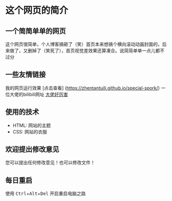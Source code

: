 # 这个网页的简介

## 一个简简单单的网页

这个网页很简单，个人博客搞砸了（笑）首页本来想搞个横向滚动动画封面的，后来做了，又删掉了（笑死了），首页视觉差效果还算凑合。说简简单单一点儿都不过分
## 一些友情链接

我的网页运行效果 [点击查看] (https://zhentantuili.github.io/special-spork/)
一位大佬的bilibili网址  [大佬好厉害](https://space.bilibili.com/34786453?spm_id_from=333.337.0.0)
## 使用的技术

* HTML: 网站的主题
* CSS: 网站的衣服
## 欢迎提出修改意见

您可以提出任何修改意见！也可以修改文件！
## 每日重启

使用 <kbd>Ctrl</kbd>+<kbd>Alt</kbd>+<kbd>Del</kbd> 开启重启电脑之路
